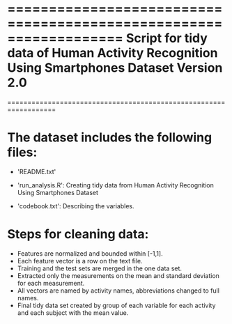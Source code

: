 ==================================================================
Script for tidy data of Human Activity Recognition Using Smartphones Dataset
Version 2.0
==================================================================
==================================================================

The dataset includes the following files:
=========================================

- 'README.txt'

- 'run_analysis.R': Creating tidy data from Human Activity Recognition Using Smartphones Dataset

- 'codebook.txt': Describing the variables.


Steps for cleaning data: 
======
- Features are normalized and bounded within [-1,1].
- Each feature vector is a row on the text file.
- Training and the test sets are merged in the one data set.
- Extracted only the measurements on the mean and standard deviation for each measurement.
- All vectors are named by activity names, abbreviations changed to full names. 
- Final tidy data set created by group of each variable for each activity and each subject with the mean value.
